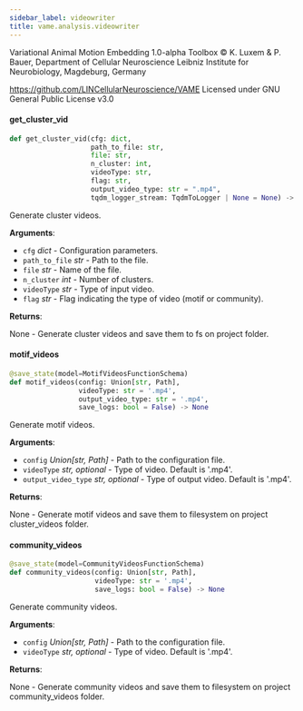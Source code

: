 ```yaml
---
sidebar_label: videowriter
title: vame.analysis.videowriter
---
```


Variational Animal Motion Embedding 1.0-alpha Toolbox
© K. Luxem &amp; P. Bauer, Department of Cellular Neuroscience
Leibniz Institute for Neurobiology, Magdeburg, Germany

https://github.com/LINCellularNeuroscience/VAME
Licensed under GNU General Public License v3.0

#### get\_cluster\_vid

```python
def get_cluster_vid(cfg: dict,
                    path_to_file: str,
                    file: str,
                    n_cluster: int,
                    videoType: str,
                    flag: str,
                    output_video_type: str = ".mp4",
                    tqdm_logger_stream: TqdmToLogger | None = None) -> None
```

Generate cluster videos.

**Arguments**:

- `cfg` _dict_ - Configuration parameters.
- `path_to_file` _str_ - Path to the file.
- `file` _str_ - Name of the file.
- `n_cluster` _int_ - Number of clusters.
- `videoType` _str_ - Type of input video.
- `flag` _str_ - Flag indicating the type of video (motif or community).
  

**Returns**:

  None - Generate cluster videos and save them to fs on project folder.

#### motif\_videos

```python
@save_state(model=MotifVideosFunctionSchema)
def motif_videos(config: Union[str, Path],
                 videoType: str = '.mp4',
                 output_video_type: str = '.mp4',
                 save_logs: bool = False) -> None
```

Generate motif videos.

**Arguments**:

- `config` _Union[str, Path]_ - Path to the configuration file.
- `videoType` _str, optional_ - Type of video. Default is &#x27;.mp4&#x27;.
- `output_video_type` _str, optional_ - Type of output video. Default is &#x27;.mp4&#x27;.
  

**Returns**:

  None - Generate motif videos and save them to filesystem on project cluster_videos folder.

#### community\_videos

```python
@save_state(model=CommunityVideosFunctionSchema)
def community_videos(config: Union[str, Path],
                     videoType: str = '.mp4',
                     save_logs: bool = False) -> None
```

Generate community videos.

**Arguments**:

- `config` _Union[str, Path]_ - Path to the configuration file.
- `videoType` _str, optional_ - Type of video. Default is &#x27;.mp4&#x27;.
  

**Returns**:

  None - Generate community videos and save them to filesystem on project community_videos folder.

